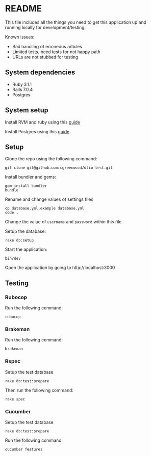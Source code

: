 # README

This file includes all the things you need to get this application up and running locally for development/testing.

Known issues:
 - Bad handling of erroneous articles
 - Limited tests, need tests for not happy path
 - URLs are not stubbed for testing

## System dependencies

- Ruby 3.1.1
- Rails 7.0.4
- Postgres

## System setup

Install RVM and ruby using this [guide](https://www.digitalocean.com/community/tutorials/how-to-install-ruby-on-rails-with-rvm-on-ubuntu-20-04)

Install Postgres using this [guide](https://www.digitalocean.com/community/tutorials/how-to-use-postgresql-with-your-ruby-on-rails-application-on-ubuntu-20-04)

## Setup

Clone the repo using the following command:
```
git clone git@github.com:cgreenwood/olio-test.git
```

Install bundler and gems:
```
gem install bundler
bundle
```

Rename and change values of settings files
```
cp database.yml.example database.yml
code .
```

Change the value of `username` and `password` within this file.

Setup the database:
```
rake db:setup
```

Start the application:
```
bin/dev
```

Open the application by going to http://localhost:3000


## Testing

### Rubocop

Run the following command:
```
rubocop
```

### Brakeman

Run the following command:
```
brakeman
```

### Rspec

Setup the test database
```
rake db:test:prepare
```

Then run the following command:
```
rake spec
```

### Cucumber

Setup the test database
```
rake db:test:prepare
```

Run the following command:
```
cucumber features
```
